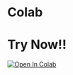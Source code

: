 # Colab

# Try Now!!
[![Open In Colab](https://colab.research.google.com/assets/colab-badge.svg)](https://colab.research.google.com/drive/17ILYU6UipCOU978YIAh8_aoQT6R9GQzu?usp=sharing)
